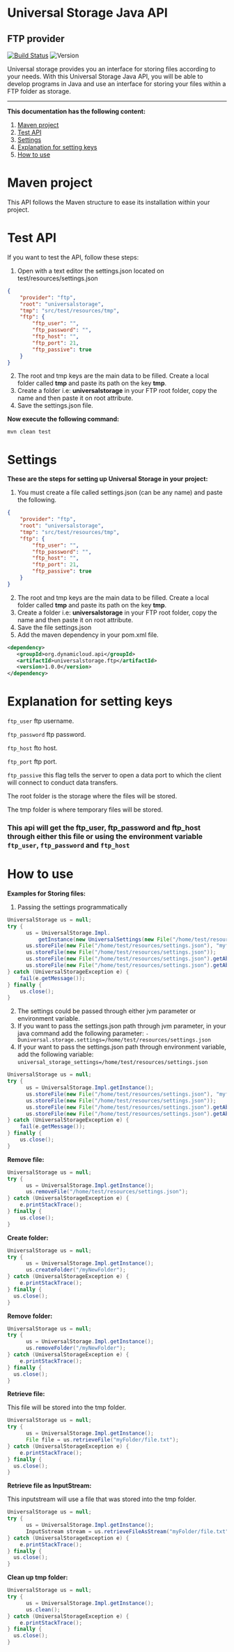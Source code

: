 # Universal Storage Java API
## FTP provider

[![Build Status](https://travis-ci.org/dynamicloud/universal_storage_java_ftp_api.svg?branch=master)](https://travis-ci.org/dynamicloud/universal_storage_java_ftp_api)
![Version](https://img.shields.io/badge/api-v1.0.0-brightgreen.svg)

Universal storage provides you an interface for storing files according to your needs. With this Universal Storage Java API, you will be able to develop programs in Java and use an interface for storing your files within a FTP folder as storage.

<hr>

**This documentation has the following content:**

1. [Maven project](maven-project)
2. [Test API](#test-api)
3. [Settings](#settings)
4. [Explanation for setting keys](#explanation-for-setting-keys)
5. [How to use](#how-to-use)

# Maven project
This API follows the Maven structure to ease its installation within your project.

# Test API
If you want to test the API, follow these steps:

1. Open with a text editor the settings.json located on test/resources/settings.json
```json
{
	"provider": "ftp",
	"root": "universalstorage",
	"tmp": "src/test/resources/tmp",
	"ftp": {
		"ftp_user": "",
		"ftp_password": "",
		"ftp_host": "",
		"ftp_port": 21,
		"ftp_passive": true
	}
}
```
2. The root and tmp keys are the main data to be filled.  Create a local folder called **tmp** and paste its path on the key **tmp**.
3. Create a folder i.e: **universalstorage** in your FTP root folder, copy the name and then paste it on root attribute.
4. Save the settings.json file.

**Now execute the following command:**

`mvn clean test` 

# Settings
**These are the steps for setting up Universal Storage in your project:**
1. You must create a file called settings.json (can be any name) and paste the following. 
```json
{
	"provider": "ftp",
	"root": "universalstorage",
	"tmp": "src/test/resources/tmp",
	"ftp": {
		"ftp_user": "",
		"ftp_password": "",
		"ftp_host": "",
		"ftp_port": 21,
		"ftp_passive": true
	}
}
```
2. The root and tmp keys are the main data to be filled.  Create a local folder called **tmp** and paste its path on the key **tmp**.
3. Create a folder i.e: **universalstorage** in your FTP root folder, copy the name and then paste it on root attribute.
4. Save the file settings.json
5. Add the maven dependency in your pom.xml file.

```xml
<dependency>
   <groupId>org.dynamicloud.api</groupId>
   <artifactId>universalstorage.ftp</artifactId>
   <version>1.0.0</version>
</dependency>
```

# Explanation for setting keys
`ftp_user` ftp username. 

`ftp_password` ftp password.

`ftp_host` fto host.

`ftp_port` ftp port.

`ftp_passive` this flag tells the server to open a data port to which the client will connect to conduct data transfers.

The root folder is the storage where the files will be stored.

The tmp folder is where temporary files will be stored.

### This api will get the ftp_user, ftp_password and ftp_host through either this file or using the environment variable `ftp_user`, `ftp_password` and `ftp_host`

# How to use
**Examples for Storing files:**

1. Passing the settings programmatically
```java
UniversalStorage us = null;
try {
      us = UniversalStorage.Impl.
          getInstance(new UniversalSettings(new File("/home/test/resources/settings.json")));
      us.storeFile(new File("/home/test/resources/settings.json"), "myfolder/innerfolder");
      us.storeFile(new File("/home/test/resources/settings.json"));
      us.storeFile(new File("/home/test/resources/settings.json").getAbsolutePath(), "myfolder/innerfolder");
      us.storeFile(new File("/home/test/resources/settings.json").getAbsolutePath());
} catch (UniversalStorageException e) {
    fail(e.getMessage());
} finally {
	us.close();
}
```
2. The settings could be passed through either jvm parameter or environment variable.
3. If you want to pass the settings.json path through jvm parameter, in your java command add the following parameter:
     `-Duniversal.storage.settings=/home/test/resources/settings.json`
4. If your want to pass the settings.json path through environment variable, add the following variable:
     `universal_storage_settings=/home/test/resources/settings.json`

```java
UniversalStorage us = null;
try {
      us = UniversalStorage.Impl.getInstance();
      us.storeFile(new File("/home/test/resources/settings.json"), "myfolder/innerfolder");
      us.storeFile(new File("/home/test/resources/settings.json"));
      us.storeFile(new File("/home/test/resources/settings.json").getAbsolutePath(), "myfolder/innerfolder");
      us.storeFile(new File("/home/test/resources/settings.json").getAbsolutePath());
} catch (UniversalStorageException e) {
    fail(e.getMessage());
} finally {
	us.close();
}
```

**Remove file:**
```java
UniversalStorage us = null;
try {
      us = UniversalStorage.Impl.getInstance();
      us.removeFile("/home/test/resources/settings.json");
} catch (UniversalStorageException e) {
    e.printStackTrace();
} finally {
	us.close();
}

```

**Create folder:**

```java
UniversalStorage us = null;
try {
      us = UniversalStorage.Impl.getInstance();
      us.createFolder("/myNewFolder");
} catch (UniversalStorageException e) {
    e.printStackTrace();
} finally {
  us.close();
}

```

**Remove folder:**
```java
UniversalStorage us = null;
try {
      us = UniversalStorage.Impl.getInstance();
      us.removeFolder("/myNewFolder");
} catch (UniversalStorageException e) {
    e.printStackTrace();
} finally {
  us.close();
}
```

**Retrieve file:**

This file will be stored into the tmp folder.
```java
UniversalStorage us = null;
try {
      us = UniversalStorage.Impl.getInstance();
      File file = us.retrieveFile("myFolder/file.txt");
} catch (UniversalStorageException e) {
    e.printStackTrace();
} finally {
  us.close();
}
```

**Retrieve file as InputStream:**

This inputstream will use a file that was stored into the tmp folder.
```java
UniversalStorage us = null;
try {
      us = UniversalStorage.Impl.getInstance();
      InputSstream stream = us.retrieveFileAsStream("myFolder/file.txt");
} catch (UniversalStorageException e) {
    e.printStackTrace();
} finally {
  us.close();
}
```

**Clean up tmp folder:**
```java
UniversalStorage us = null;
try {
      us = UniversalStorage.Impl.getInstance();
      us.clean();
} catch (UniversalStorageException e) {
    e.printStackTrace();
} finally {
  us.close();
}
```
